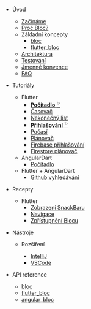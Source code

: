 - Úvod

  - [Začínáme](cs/gettingstarted.md)
  - [Proč Bloc?](cs/whybloc.md)
  - Základní koncepty
    - [bloc](cs/coreconcepts.md)
    - [flutter_bloc](cs/flutterbloccoreconcepts.md)
  - [Architektura](cs/architecture.md)
  - [Testování](cs/testing.md)
  - [Jmenné konvence](cs/blocnamingconventions.md)
  - [FAQ](cs/faqs.md)

- Tutoriály

  - Flutter
    - [**Počítadlo** <sup>✨</sup>](cs/fluttercountertutorial.md)
    - [Časovač](cs/fluttertimertutorial.md)
    - [Nekonečný list](cs/flutterinfinitelisttutorial.md)
    - [**Přihlašování** <sup>✨</sup>](cs/flutterlogintutorial.md)
    - [Počasí](cs/flutterweathertutorial.md)
    - [Plánovač](cs/fluttertodostutorial.md)
    - [Firebase přihlašování](cs/flutterfirebaselogintutorial.md)
    - [Firestore plánovač](cs/flutterfirestoretodostutorial.md)
  - AngularDart
    - [Počítadlo](cs/angularcountertutorial.md)
  - Flutter + AngularDart
    - [Github vyhledávání](cs/flutterangulargithubsearch.md)

- Recepty

  - Flutter
    - [Zobrazení SnackBaru](cs/recipesfluttershowsnackbar.md)
    - [Navigace](cs/recipesflutternavigation.md)
    - [Zpřístupnění Blocu](cs/recipesflutterblocaccess.md)

- Nástroje

  - Rozšíření

    - [IntelliJ](cs/blocintellijextension.md)
    - [VSCode](cs/blocvscodeextension.md)

- API reference
  - [bloc](https://pub.dev/documentation/bloc/latest/bloc/bloc-library.html)
  - [flutter_bloc](https://pub.dev/documentation/flutter_bloc/latest/flutter_bloc/flutter_bloc-library.html)
  - [angular_bloc](https://pub.dev/documentation/angular_bloc/latest/angular_dart/angular_dart-library.html)
